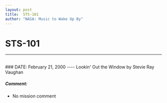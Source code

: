 ```yaml
---
layout: post
title:  STS-101
author: "NASA: Music to Wake Up By"
---
```


# STS-101
----
<br/>
### DATE: February 21, 2000
----
Lookin' Out the Window by Stevie Ray Vaughan

##### Comment:
* No mission comment

